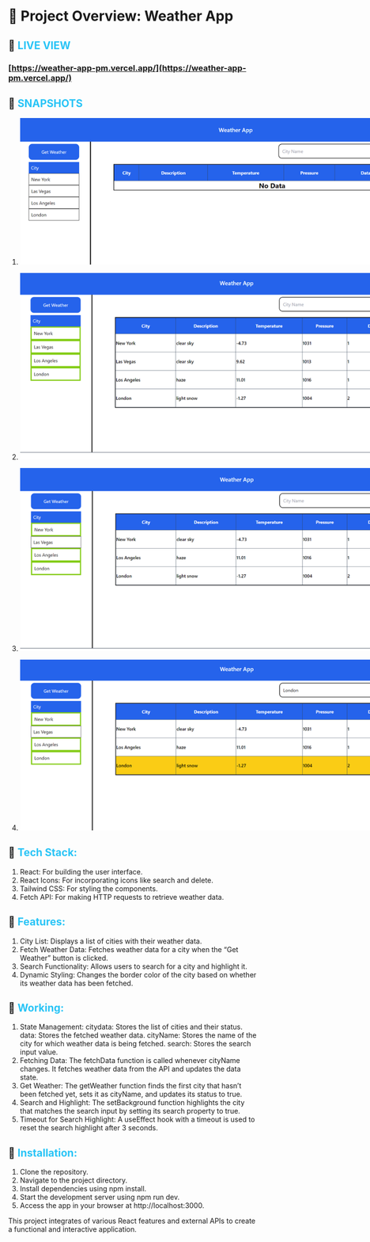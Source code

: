 # 📌 Project Overview: Weather App

## 📌<span style="color:#29c4f6"> LIVE VIEW

###   [https://weather-app-pm.vercel.app/](https://weather-app-pm.vercel.app/)


## 📌 <span style="color:#29c4f6">SNAPSHOTS

<div style="width:900px ;">

1.  ![Screenshot 1](<./src/assets/ss1.png>)
</div>

<div style="width:900px ;">

2.  ![Screenshot 2](<./src/assets/ss2.png>)
</div>

<div style="width:900px ;">

3.  ![Screenshot 3](<./src/assets/ss3.png>)
</div>

<div style="width:900px ;">

4.  ![Screenshot 4](<./src/assets/ss4.png>)
</div>



## 📌<span style="color:#29c4f6"> Tech Stack:
 1. React: For building the user interface.
 2. React Icons: For incorporating icons like search and delete.
 3. Tailwind CSS: For styling the components.
 4. Fetch API: For making HTTP requests to retrieve weather data.

## 📌<span style="color:#29c4f6"> Features:
1. City List: Displays a list of cities with their weather data.
2. Fetch Weather Data: Fetches weather data for a city when the “Get Weather” button is clicked.
3. Search Functionality: Allows users to search for a city and highlight it.
4. Dynamic Styling: Changes the border color of the city based on whether its weather data has been fetched.
   

## 📌<span style="color:#29c4f6"> Working:

1. State Management:
citydata: Stores the list of cities and their status.
data: Stores the fetched weather data.
cityName: Stores the name of the city for which weather data is being fetched.
search: Stores the search input value.
2. Fetching Data:
The fetchData function is called whenever cityName changes. It fetches weather data from the API and updates the data state.
3. Get Weather:
The getWeather function finds the first city that hasn’t been fetched yet, sets it as cityName, and updates its status to true.
4. Search and Highlight:
The setBackground function highlights the city that matches the search input by setting its search property to true.
5. Timeout for Search Highlight:
A useEffect hook with a timeout is used to reset the search highlight after 3 seconds.


## 📌<span style="color:#29c4f6"> Installation:

1. Clone the repository.
2. Navigate to the project directory.
3. Install dependencies using npm install.
4. Start the development server using npm run dev.
5. Access the app in your browser at http://localhost:3000.

This project integrates of various React features and external APIs to create a functional and interactive application.